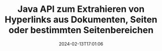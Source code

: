 ---
############################# Static ############################
layout: "auto-gen-parser"
date: 2024-02-13T17:01:06
draft: false
otherformats: ott pdf pps ppsx ppt pptx rtf tex vdx vsdm vsdx vssm vssx vstm vstx vsx
ext: one

############################# Head ############################
head_title: "Extrahieren Sie Hyperlinks aus Dokumenten in Java"
head_description: "Mit der GroupDocs.Parser for Java-API können Entwickler Hyperlinks aus Dokumenten, Dokumentseiten oder bestimmten Seitenbereichen von Excel, PowerPoint, PDF, Outlook und mehr extrahieren."

############################# Header ############################
title: "Java API zum Extrahieren von Hyperlinks aus Dokumenten, Seiten oder bestimmten Seitenbereichen"
description: "Die API GroupDocs.Parser for Java erleichtert Entwicklern die Arbeit, indem sie ihnen das Extrahieren von Hyperlinks aus Dokumenten, der Dokumentseite oder einem bestimmten Seitenbereich von PDF, DOCX, PPTX, EML, MSG, XLS, {322 ermöglicht }, CSV, RTF, EPUB und viele mehr."
bg_image: "https://cms.admin.containerize.com/templates/aspose/App_Themes/V3/images/bg/header1.png"
bg_overlay: false
button:
    enable: true
    icon: "fas fa-arrow-down"
    label: "Download kostenlose Testversion"
    link: "https://downloads.groupdocs.com/parser/java"

############################# SubMenu ############################
submenu:
    enable: true

    left:
        img_alt: "GroupDocs.Parser for Java"
        image: "https://cms.admin.containerize.com/templates/groupdocs/images/product-logos/90x90-noborder/groupdocs-parser-java.png"
        product: "GroupDocs.Parser"
        platform: "Java"

    middle:
        button:

            # button loop
            - link: "https://apireference.groupdocs.com/parser/java"
              text: "API-Referenz"

            # button loop
            - link: "https://github.com/groupdocs-parser"
              text: "Codebeispiele"

            # button loop
            - link: "https://products.groupdocs.app/parser/family"
              text: "Live-Demos"

            # button loop
            - link: "https://purchase.groupdocs.com/pricing/parser/java"
              text: "Preisgestaltung"

    right:
        link_download: "https://downloads.groupdocs.com/parser"
        link_learn: "https://docs.groupdocs.com/parser/java"
        link_buy: "https://purchase.groupdocs.com"

############################# About ############################
about:
    enable: true
    title: "Wie kann ich Hyperlinks aus ONE-Dokumenten über die Java-API analysieren und extrahieren?"
    content: |
        Ein Hyperlink ist ein Textstück, ein Bild oder ein Symbol, das auf ein gesamtes Dokument oder auf einen bestimmten Teil innerhalb eines Dokuments verweist. Durch die Verwendung von Hyperlinks können Benutzer zu einer Webseite oder einem Dokument navigieren. Oft ist es erforderlich, Hyperlinks aus einem Dokument zu extrahieren und diese für den Zugriff auf ein externes Dokument oder eine Webseite zu verwenden. GroupDocs.Parser for Java ist eine faszinierende API zur Extraktion von Dokumententexten, die vollständige Funktionalität für die Implementierung von Text- und Metadatenextraktionslösungen bietet. Es unterstützt die Extraktion von Text und Hyperlinks aus den Formaten PDF, E-Mails, E-Books und Microsoft Office: Word (DOC, DOCX), PowerPoint (PPT, PPTX), Excel ( XLS, XLSX), LibreOffice-Formate und viele mehr. Es unterstützt mehrere erweiterte Funktionen zum Parsen von Dokumenten, zum Extrahieren von einfachem und strukturiertem Text, zur Textsuche nach Schlüsselwörtern, zum Extrahieren von Metadaten oder Bildern, Containern sowie Anhängen und vielem mehr.
        
        

############################# Steps ############################
steps:
    enable: true
    title_left: "Extrahieren Sie Hyperlinks von ONE in Java"
    content_left: |
        [GroupDocs.Parser for Java](/de/parser/java/) erleichtert Java-Entwicklern das Extrahieren von Hyperlinks aus einer ONE-Datei durch die Implementierung einiger einfacher Schritte.
        
        * Instanziieren Sie das [Parser](https://reference.groupdocs.com/java/parser/com.groupdocs.parser/Parser)-Objekt für das ursprüngliche Dokument.
        * Überprüfen Sie, ob das Dokument die Hyperlink-Extraktion unterstützt.
        * Rufen Sie die Methode [getHyperlinks](https://reference.groupdocs.com/parser/java/com.groupdocs.parser/parser/#getHyperlinks--) auf und rufen Sie die Sammlung von [PageHyperlinkArea](https://reference.groupdocs.com/parser/java/com.groupdocs.parser.data/PageHyperlinkArea) Objekte ab;
        * Durchlaufen Sie die Sammlung und erhalten Sie einen Hyperlinktext und eine URL.

    title_right: "Erfahren Sie mehr über die Extraktion von Hyperlinks"
    content_right: |
        * <a href="https://docs.groupdocs.com/parser/java/extract-hyperlinks-from-document/">So extrahieren Sie Hyperlinks aus einem Dokument</a>
        * <a href="https://docs.groupdocs.com/parser/java/extract-hyperlinks-from-document-page/">So extrahieren Sie Hyperlinks von einer Dokumentseite</a>
        * <a href="https://docs.groupdocs.com/parser/java/extract-hyperlinks-from-document-page-area/">So extrahieren Sie Hyperlinks aus dem Seitenbereich des Dokuments</a>
    
    code: |
     {{% parser/additional-styles %}}
     {{< parser/code-parser title="So extrahieren Sie Hyperlinks aus der Datei ONE mithilfe des Beispielcodes Java">}}

        ```java    
        // Extrahieren Sie Hyperlinks aus der Datei ONE mit der API GroupDocs.Parser
        // Erstellen Sie eine Instanz der Parser-Klasse
        try (Parser parser = new Parser(Constants.HyperlinksPdf)) {
            // Überprüfen Sie, ob das Dokument die Hyperlink-Extraktion unterstützt
            if (!parser.getFeatures().isHyperlinks()) {
                System.out.println("Das Dokument unterstützt die Hyperlink-Extraktion nicht.");
                return;
            }
            // Extrahieren Sie Hyperlinks aus dem Dokument
            Iterable<PageHyperlinkArea> hyperlinks = parser.getHyperlinks();
            // Iterieren Sie über Hyperlinks
            for (PageHyperlinkArea h : hyperlinks) {
                // Drucken Sie den Hyperlinktext aus
                System.out.println(h.getText());
                // Drucken Sie die Hyperlink-URL aus
                System.out.println(h.getUrl());
                System.out.println();
            }
        }
        ```
     {{< /parser/code-parser >}}

############################# More ############################
more:
    enable: true
    title_left: "System Anforderungen"
    content_left: |
        GroupDocs.Parser for Java APIs werden auf allen wichtigen Plattformen und Betriebssystemen unterstützt. Bevor Sie den folgenden Code ausführen, stellen Sie bitte sicher, dass die folgenden Voraussetzungen auf Ihrem System installiert sind.
        
        * Betriebssysteme: Microsoft Windows, Linux, MacOS
        * Entwicklungsumgebungen: NetBeans, Intellij IDEA, Eclipse, etc.
        * Rahmenwerke
        * Laden Sie die neueste Version von GroupDocs.Parser for Java von [Maven](https://repository.groupdocs.com/webapp/#/artifacts/browse/tree/General/repo/com/groupdocs/groupdocs-parser) herunter.

    title_right: "Warum GroupDocs.Parser for Java verwenden?"
    content_right: |
        * Unterstützung für die Extraktion von Klartext aus allen unterstützten Dokumenten    
        * Parsen von Dokumenten über benutzerdefinierte Vorlagen    
        * Vollständige Unterstützung der strukturierten Textextraktion    
        * Textsuche über Schlüsselwörter sowie reguläre Ausdrücke    
        * Extrahieren Sie formatierten Text, Metadaten, Bilder, Container und Anhänge    
        * Extrahieren Sie das Inhaltsverzeichnis für einige unterstützte Dokumentformate    
        * Analysieren Sie Formulardaten aus PDF-Dokumenten    
        * Extrahieren Sie Hyperlinks aus dem Dokument   
        
############################# About Formats ############################
about_formats:
    enable: true

############################# More Formats ############################
more_formats:
    enable: true
    title: "Extrahieren Sie Hyperlinks aus anderen Dokumentformaten"
    content: |
        Java API zum Parsen und Extrahieren von Hyperlinks für Dateiformate und Bilder. Extrahieren Sie Daten für einige der gängigen Dateiformate, wie unten aufgeführt.

############################# Back to top ###############################
back_to_top:
    enable: true
---